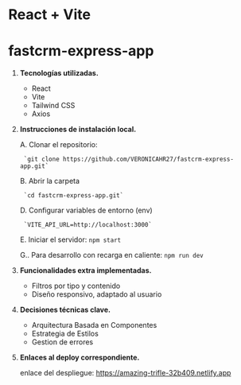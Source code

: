 # React + Vite
# fastcrm-express-app

1. **Tecnologías utilizadas.**
    + React
    + Vite
    + Tailwind CSS
    + Axios
2. **Instrucciones de instalación local.**

    A. Clonar el repositorio:

        `git clone https://github.com/VERONICAHR27/fastcrm-express-app.git`

    B. Abrir la carpeta

        `cd fastcrm-express-app.git`

    D. Configurar variables de entorno (env)

        `VITE_API_URL=http://localhost:3000`

    E. Iniciar el servidor:
        `npm start`

    G.. Para desarrollo con recarga en caliente:
        `npm run dev`

3. **Funcionalidades extra implementadas.**
    + Filtros por tipo y contenido
    + Diseño responsivo, adaptado al usuario
    
4. **Decisiones técnicas clave.**
    + Arquitectura Basada en Componentes
    + Estrategia de Estilos
    + Gestion de errores

5. **Enlaces al deploy correspondiente.**

    enlace del despliegue: https://amazing-trifle-32b409.netlify.app